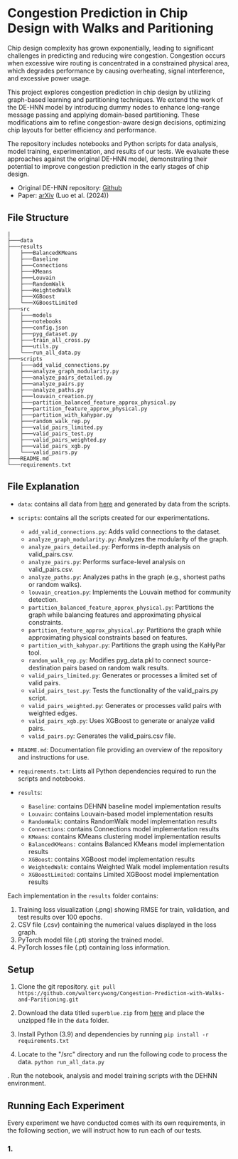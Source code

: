 # Congestion Prediction in Chip Design with Walks and Paritioning

Chip design complexity has grown exponentially, leading to significant challenges in predicting and reducing wire congestion. Congestion occurs when excessive wire routing is concentrated in a constrained physical area, which degrades performance by causing overheating, signal interference, and excessive power usage.

This project explores congestion prediction in chip design by utilizing graph-based learning and partitioning techniques. We extend the work of the DE-HNN model by introducing dummy nodes to enhance long-range message passing and applying domain-based partitioning. These modifications aim to refine congestion-aware design decisions, optimizing chip layouts for better efficiency and performance. 

The repository includes notebooks and Python scripts for data analysis, model training, experimentation, and results of our tests. We evaluate these approaches against the original DE-HNN model, demonstrating their potential to improve congestion prediction in the early stages of chip design.

- Original DE-HNN repository: [Github](https://github.com/TILOS-AI-Institute/DEHNN) 
- Paper: [arXiv](https://arxiv.org/pdf/2404.00477) (Luo et al. (2024))

## File Structure
```
|
├───data
├───results
│   ├───BalancedKMeans
│   ├───Baseline
│   ├───Connections
│   ├───KMeans
│   ├───Louvain
│   ├───RandomWalk
│   ├───WeightedWalk
│   ├───XGBoost
│   └───XGBoostLimited
├───src
│   ├───models
│   ├───notebooks
│   ├───config.json
│   ├───pyg_dataset.py
│   ├───train_all_cross.py
│   ├───utils.py
│   └───run_all_data.py
├───scripts
│   ├───add_valid_connections.py
│   ├───analyze_graph_modularity.py
│   ├───analyze_pairs_detailed.py
│   ├───analyze_pairs.py
│   ├───analyze_paths.py
│   ├───louvain_creation.py
│   ├───partition_balanced_feature_approx_physical.py
│   ├───partition_feature_approx_physical.py
│   ├───partition_with_kahypar.py
│   ├───random_walk_rep.py
│   ├───valid_pairs_limited.py
│   ├───valid_pairs_test.py
│   ├───valid_pairs_weighted.py
│   ├───valid_pairs_xgb.py
│   └───valid_pairs.py
├───README.md
└───requirements.txt
```
## File Explanation

* `data`: contains all data from [here](https://zenodo.org/records/14599896) and generated by data from the scripts.


* `scripts`: contains all the scripts created for our experimentations.

   * `add_valid_connections.py`: Adds valid connections to the dataset.
   * `analyze_graph_modularity.py`: Analyzes the modularity of the graph.
   * `analyze_pairs_detailed.py`: Performs in-depth analysis on valid_pairs.csv.
   * `analyze_pairs.py`: Performs surface-level analysis on valid_pairs.csv.
   * `analyze_paths.py`: Analyzes paths in the graph (e.g., shortest paths or random walks).
   * `louvain_creation.py`: Implements the Louvain method for community detection.
   * `partition_balanced_feature_approx_physical.py`: Partitions the graph while balancing features and approximating physical constraints.
   * `partition_feature_approx_physical.py`: Partitions the graph while approximating physical constraints based on features.
   * `partition_with_kahypar.py`: Partitions the graph using the KaHyPar tool.
   * `random_walk_rep.py`: Modifies pyg_data.pkl to connect source-destination pairs based on random walk results.
   * `valid_pairs_limited.py`: Generates or processes a limited set of valid pairs.
   * `valid_pairs_test.py`: Tests the functionality of the valid_pairs.py script.
   * `valid_pairs_weighted.py`: Generates or processes valid pairs with weighted edges.
   * `valid_pairs_xgb.py`: Uses XGBoost to generate or analyze valid pairs.
   * `valid_pairs.py`: Generates the valid_pairs.csv file.

* `README.md`: Documentation file providing an overview of the repository and instructions for use.
* `requirements.txt`: Lists all Python dependencies required to run the scripts and notebooks.

* `results`:
   * `Baseline`: contains DEHNN baseline model implementation results
   * `Louvain`: contains Louvain-based model implementation results
   * `RandomWalk`: contains RandomWalk model implementation results
   * `Connections`: contains Connections model implementation results
   * `KMeans`: contains KMeans clustering model implementation results
   * `BalancedKMeans:` contains Balanced KMeans model implementation results
   * `XGBoost`: contains XGBoost model implementation results
   * `WeightedWalk`: contains Weighted Walk model implementation results
   * `XGBoostLimited`: contains Limited XGBoost model implementation results

Each implementation in the `results` folder contains:

1. Training loss visualization (.png) showing RMSE for train, validation, and test results over 100 epochs.
2. CSV file (.csv) containing the numerical values displayed in the loss graph.
3. PyTorch model file (.pt) storing the trained model.
4. PyTorch losses file (.pt) containing loss information.
  
## Setup

1. Clone the git repository.
```git pull https://github.com/waltercywong/Congestion-Prediction-with-Walks-and-Paritioning.git```

3. Download the data titled `superblue.zip` from [here](https://zenodo.org/records/14599896) and place
the unzipped file in the `data` folder.

4. Install Python (3.9) and dependencies by running `pip install -r requirements.txt`

5. Locate to the "/src" directory and run the following code to process the data.
```python run_all_data.py```


. Run the notebook, analysis and model training scripts with the DEHNN 
environment.

## Running Each Experiment

Every experiment we have conducted comes with its own requirements, in the following section, we will instruct how to run each of our tests.

### 1. 

